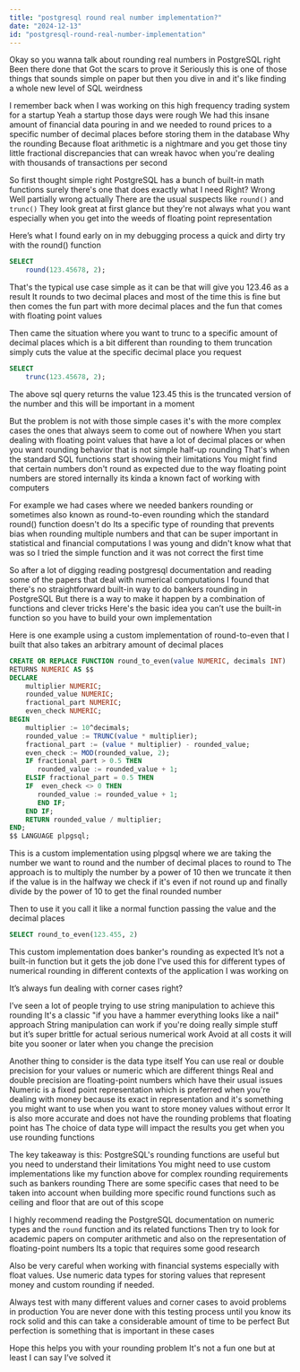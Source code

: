```yaml
---
title: "postgresql round real number implementation?"
date: "2024-12-13"
id: "postgresql-round-real-number-implementation"
---
```


Okay so you wanna talk about rounding real numbers in PostgreSQL right Been there done that Got the scars to prove it Seriously this is one of those things that sounds simple on paper but then you dive in and it's like finding a whole new level of SQL weirdness

I remember back when I was working on this high frequency trading system for a startup Yeah a startup those days were rough We had this insane amount of financial data pouring in and we needed to round prices to a specific number of decimal places before storing them in the database Why the rounding Because float arithmetic is a nightmare and you get those tiny little fractional discrepancies that can wreak havoc when you're dealing with thousands of transactions per second

So first thought simple right PostgreSQL has a bunch of built-in math functions surely there's one that does exactly what I need Right? Wrong Well partially wrong actually There are the usual suspects like `round()` and `trunc()` They look great at first glance but they're not always what you want especially when you get into the weeds of floating point representation

Here’s what I found early on in my debugging process a quick and dirty try with the round() function

```sql
SELECT
    round(123.45678, 2);
```

That's the typical use case simple as it can be that will give you 123.46 as a result It rounds to two decimal places and most of the time this is fine but then comes the fun part with more decimal places and the fun that comes with floating point values

Then came the situation where you want to trunc to a specific amount of decimal places which is a bit different than rounding to them truncation simply cuts the value at the specific decimal place you request

```sql
SELECT
    trunc(123.45678, 2);
```

The above sql query returns the value 123.45 this is the truncated version of the number and this will be important in a moment

But the problem is not with those simple cases it's with the more complex cases the ones that always seem to come out of nowhere When you start dealing with floating point values that have a lot of decimal places or when you want rounding behavior that is not simple half-up rounding That's when the standard SQL functions start showing their limitations You might find that certain numbers don't round as expected due to the way floating point numbers are stored internally its kinda a known fact of working with computers

For example we had cases where we needed bankers rounding or sometimes also known as round-to-even rounding which the standard round() function doesn't do Its a specific type of rounding that prevents bias when rounding multiple numbers and that can be super important in statistical and financial computations I was young and didn't know what that was so I tried the simple function and it was not correct the first time

So after a lot of digging reading postgresql documentation and reading some of the papers that deal with numerical computations I found that there's no straightforward built-in way to do bankers rounding in PostgreSQL But there is a way to make it happen by a combination of functions and clever tricks Here's the basic idea you can’t use the built-in function so you have to build your own implementation

Here is one example using a custom implementation of round-to-even that I built that also takes an arbitrary amount of decimal places

```sql
CREATE OR REPLACE FUNCTION round_to_even(value NUMERIC, decimals INT)
RETURNS NUMERIC AS $$
DECLARE
    multiplier NUMERIC;
    rounded_value NUMERIC;
    fractional_part NUMERIC;
    even_check NUMERIC;
BEGIN
    multiplier := 10^decimals;
    rounded_value := TRUNC(value * multiplier);
    fractional_part := (value * multiplier) - rounded_value;
    even_check := MOD(rounded_value, 2);
    IF fractional_part > 0.5 THEN
       rounded_value := rounded_value + 1;
    ELSIF fractional_part = 0.5 THEN
    IF  even_check <> 0 THEN
       rounded_value := rounded_value + 1;
       END IF;
    END IF;
    RETURN rounded_value / multiplier;
END;
$$ LANGUAGE plpgsql;
```
This is a custom implementation using plpgsql where we are taking the number we want to round and the number of decimal places to round to The approach is to multiply the number by a power of 10 then we truncate it then if the value is in the halfway we check if it's even if not round up and finally divide by the power of 10 to get the final rounded number

Then to use it you call it like a normal function passing the value and the decimal places

```sql
SELECT round_to_even(123.455, 2)
```

This custom implementation does banker's rounding as expected It’s not a built-in function but it gets the job done I've used this for different types of numerical rounding in different contexts of the application I was working on

It’s always fun dealing with corner cases right?

I’ve seen a lot of people trying to use string manipulation to achieve this rounding It's a classic "if you have a hammer everything looks like a nail" approach String manipulation can work if you're doing really simple stuff but it’s super brittle for actual serious numerical work Avoid at all costs it will bite you sooner or later when you change the precision

Another thing to consider is the data type itself You can use real or double precision for your values or numeric which are different things Real and double precision are floating-point numbers which have their usual issues Numeric is a fixed point representation which is preferred when you're dealing with money because its exact in representation and it's something you might want to use when you want to store money values without error It is also more accurate and does not have the rounding problems that floating point has The choice of data type will impact the results you get when you use rounding functions

The key takeaway is this: PostgreSQL's rounding functions are useful but you need to understand their limitations You might need to use custom implementations like my function above for complex rounding requirements such as bankers rounding There are some specific cases that need to be taken into account when building more specific round functions such as ceiling and floor that are out of this scope

I highly recommend reading the PostgreSQL documentation on numeric types and the `round` function and its related functions Then try to look for academic papers on computer arithmetic and also on the representation of floating-point numbers Its a topic that requires some good research

Also be very careful when working with financial systems especially with float values. Use numeric data types for storing values that represent money and custom rounding if needed.

Always test with many different values and corner cases to avoid problems in production You are never done with this testing process until you know its rock solid and this can take a considerable amount of time to be perfect But perfection is something that is important in these cases

Hope this helps you with your rounding problem It's not a fun one but at least I can say I’ve solved it
